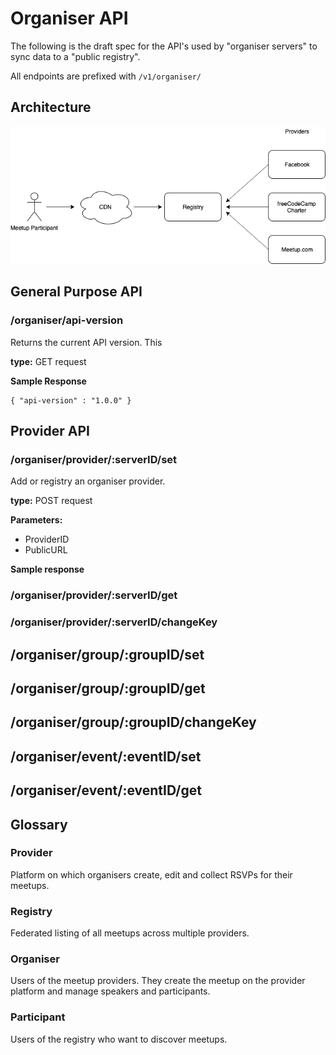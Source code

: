 # Organiser API

The following is the draft spec for the API's used by "organiser servers" to sync data to a "public registry".

All endpoints are prefixed with `/v1/organiser/` 


## Architecture
![architecture diagram](imgs/Architecture.png)


## General Purpose API

### /organiser/api-version

Returns the current API version. This 

**type:** GET request

**Sample Response**
```
{ "api-version" : "1.0.0" }
```

## Provider API

### /organiser/provider/:serverID/set

Add or registry an organiser provider.

**type:** POST request

**Parameters:**
+ ProviderID 
+ PublicURL 

**Sample response**

### /organiser/provider/:serverID/get

### /organiser/provider/:serverID/changeKey

## /organiser/group/:groupID/set

## /organiser/group/:groupID/get

## /organiser/group/:groupID/changeKey

## /organiser/event/:eventID/set

## /organiser/event/:eventID/get


## Glossary

### Provider
Platform on which organisers create, edit and collect RSVPs for their meetups.

### Registry
Federated listing of all meetups across multiple providers.

### Organiser
Users of the meetup providers. They create the meetup on the provider platform and manage speakers and participants.

### Participant
Users of the registry who want to discover meetups.